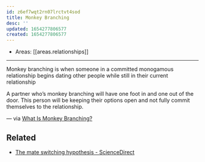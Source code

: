 ```yaml
---
id: z6ef7wqt2rn07lrctvt4sod
title: Monkey Branching
desc: ''
updated: 1654277806577
created: 1654277806577
---
```


- Areas: [[areas.relationships]]

---

Monkey branching is when someone in a committed monogamous relationship begins dating other people while still in their current relationship

A partner who’s monkey branching will have one foot in and one out of the door. This person will be keeping their options open and not fully commit themselves to the relationship.

— via [What Is Monkey Branching?](https://www.coaching-online.org/monkey-branching/#What_is_Monkey_Branching)

## Related

- [The mate switching hypothesis - ScienceDirect](https://www.sciencedirect.com/science/article/abs/pii/S0191886916308534)
